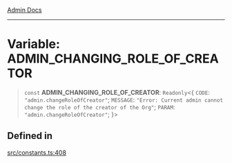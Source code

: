 [Admin Docs](/)

***

# Variable: ADMIN\_CHANGING\_ROLE\_OF\_CREATOR

> `const` **ADMIN\_CHANGING\_ROLE\_OF\_CREATOR**: `Readonly`\<\{ `CODE`: `"admin.changeRoleOfCreator"`; `MESSAGE`: `"Error: Current admin cannot change the role of the creator of the Org"`; `PARAM`: `"admin.changeRoleOfCreator"`; \}\>

## Defined in

[src/constants.ts:408](https://github.com/Suyash878/talawa-api/blob/cfd688207611ba245c99edd8dbaccb2cdbf6a043/src/constants.ts#L408)
